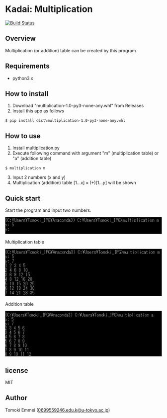 # Kadai: Multiplication
[![Build Status](https://travis-ci.org/TomokiEmmei/kadai.svg?branch=master)](https://travis-ci.org/TomokiEmmei/kadai)

## Overview
Multiplication (or addition) table can be created by this program

## Requirements
- python3.x

## How to install
1. Download "multiplication-1.0-py3-none-any.whl" from Releases
2. Install this app as follows
```
$ pip install dist\multiplication-1.0-py3-none-any.whl
```
## How to use
1. Install multiplication.py
2. Execute following command  with  argument "m" (multiplication table) or "a" (addition table)
```
$ multiplication m
```
3.  Input 2 numbers (x and y)
4. Multiplication (addition) table  $[1...x]\times(+)[1...y]$ will be shown

## Quick start
Start the program and input two numbers.

![execute](images/h2u.PNG )

Multiplication table

![multi_table](images/multiplication.PNG )

Addition table

![add_table](images/addition.PNG)

## license
MIT

## Author
Tomoki Emmei (0699559246.edu.k@u-tokyo.ac.jp)